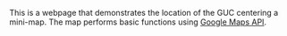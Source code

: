 This is a webpage that demonstrates the location of the GUC centering a mini-map. The map performs basic functions using [Google Maps API](https://developers.google.com/maps/documentation/javascript/).
